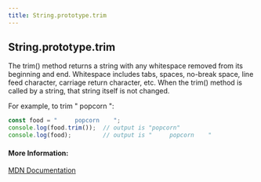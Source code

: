 ```yaml
---
title: String.prototype.trim
---
```

## String.prototype.trim
The trim() method returns a string with any whitespace removed from its beginning and end.  Whitespace includes tabs, spaces, no-break space, line feed character, carriage return character, etc.  When the trim() method is called by a string, that string itself is not changed.

For example, to trim "     popcorn    ":
```javascript
const food = "     popcorn    ";
console.log(food.trim());  // output is "popcorn"
console.log(food);         // output is "     popcorn    "
```


#### More Information:
[MDN Documentation](https://developer.mozilla.org/en-US/docs/Web/JavaScript/Reference/Global_Objects/String/trim)


